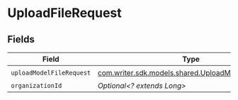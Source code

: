 # UploadFileRequest


## Fields

| Field                                                                                                | Type                                                                                                 | Required                                                                                             | Description                                                                                          |
| ---------------------------------------------------------------------------------------------------- | ---------------------------------------------------------------------------------------------------- | ---------------------------------------------------------------------------------------------------- | ---------------------------------------------------------------------------------------------------- |
| `uploadModelFileRequest`                                                                             | [com.writer.sdk.models.shared.UploadModelFileRequest](../../models/shared/UploadModelFileRequest.md) | :heavy_check_mark:                                                                                   | N/A                                                                                                  |
| `organizationId`                                                                                     | *Optional<? extends Long>*                                                                           | :heavy_minus_sign:                                                                                   | N/A                                                                                                  |